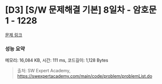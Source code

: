 # [D3] [S/W 문제해결 기본] 8일차 - 암호문1 - 1228 

[문제 링크](https://swexpertacademy.com/main/code/problem/problemDetail.do?contestProbId=AV14w-rKAHACFAYD) 

### 성능 요약

메모리: 16,084 KB, 시간: 111 ms, 코드길이: 1,128 Bytes



> 출처: SW Expert Academy, https://swexpertacademy.com/main/code/problem/problemList.do